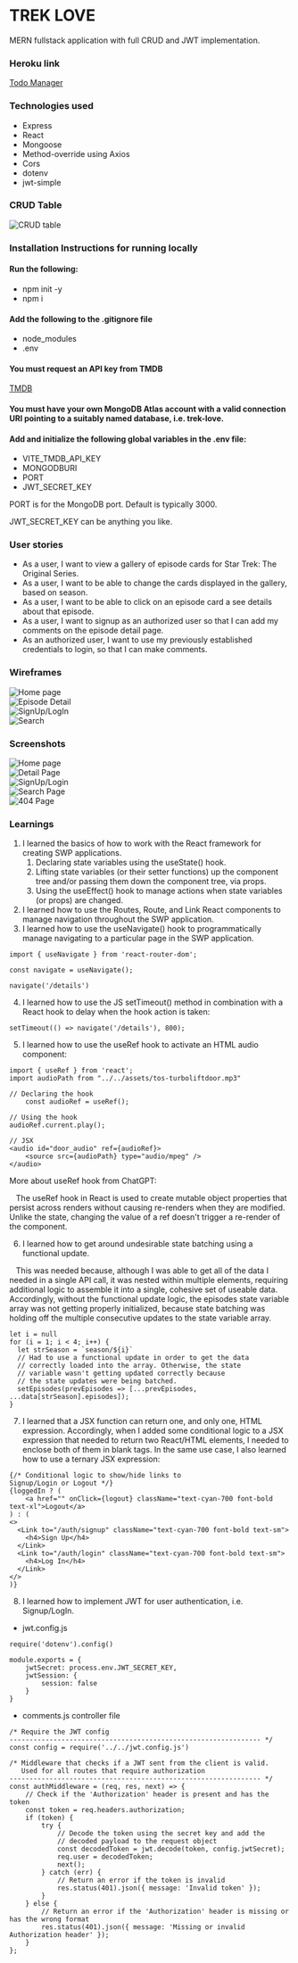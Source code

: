 # TREK LOVE
MERN fullstack application with full CRUD and JWT implementation.

### Heroku link

[Todo Manager](https://gj-todo-manager-c54dd460c99b.herokuapp.com/)

### Technologies used

* Express
* React
* Mongoose
* Method-override using Axios
* Cors
* dotenv
* jwt-simple

### CRUD Table

![CRUD table](trek-love/frontend/public/CRUD_table_trek_love.png "CRUD table")

### Installation Instructions for running locally

#### Run the following:

* npm init -y
* npm i  

#### Add the following to the .gitignore file

* node_modules
* .env

#### You must request an API key from TMDB

[TMDB](https://developer.themoviedb.org/reference/intro/getting-started)

#### You must have your own MongoDB Atlas account with a valid connection URI pointing to a suitably named database, i.e. trek-love.

#### Add and initialize the following global variables in the .env file:

* VITE_TMDB_API_KEY
* MONGODBURI
* PORT
* JWT_SECRET_KEY

PORT is for the MongoDB port. Default is typically 3000.

JWT_SECRET_KEY can be anything you like.


### User stories

* As a user, I want to view a gallery of episode cards for Star Trek: The Original Series.
* As a user, I want to be able to change the cards displayed in the gallery, based on season.
* As a user, I want to be able to click on an episode card a see details about that episode.
* As a user, I want to signup as an authorized user so that I can add my comments on the episode detail page.
* As an authorized user, I want to use my previously established credentials to login, so that I can make comments.

### Wireframes

![Home page](trek-love/frontend/public/trek_love_pg1.png "Home page")\
![Episode Detail](trek-love/frontend/public/trek_love_pg2.png "Episode Detail")\
![SignUp/LogIn](trek-love/frontend/public/trek_love_pg3.png "SignUp/Login")\
![Search](trek-love/frontend/public/trek_love_pg4.png "Search Page")

### Screenshots

![Home page](trek-love/frontend/public/trek_love_home_page.png "Home page")\
![Detail Page](trek-love/frontend/public/trek_love_detail_page.png "Detail Page")\
![SignUp/Login](trek-love/frontend/public/trek_love_sign_up.png "SignUp/Login")\
![Search Page](trek-love/frontend/public/trek_love_search_page.png "Search Page")\
![404 Page](trek-love/frontend/public/trek_love_404_page.png "404 Page")

### Learnings

1. I learned the basics of how to work with the React framework for creating SWP applications. 
    1. Declaring state variables using the useState() hook.
    2. Lifting state variables (or their setter functions) up the component tree and/or passing them down the component tree, via props. 
    3. Using the useEffect() hook to manage actions when state variables (or props) are changed.
2. I learned how to use the Routes, Route, and Link React components to manage navigation throughout the SWP application.
3. I learned how to use the useNavigate() hook to programmatically manage navigating to a particular page in the SWP application.
```
import { useNavigate } from 'react-router-dom';

const navigate = useNavigate();

navigate('/details')
```
4. I learned how to use the JS setTimeout() method in combination with a React hook to delay when the hook action is taken:
```
setTimeout(() => navigate('/details'), 800);
```
5. I learned how to use the useRef hook to activate an HTML audio component:
``` 
import { useRef } from 'react';
import audioPath from "../../assets/tos-turboliftdoor.mp3"

// Declaring the hook
    const audioRef = useRef();
    
// Using the hook
audioRef.current.play();
    
// JSX
<audio id="door_audio" ref={audioRef}>
    <source src={audioPath} type="audio/mpeg" />
</audio>

```
More about useRef hook from ChatGPT:

&nbsp; &nbsp;The useRef hook in React is used to create mutable object properties that persist across renders without causing re-renders when they are modified. Unlike the state, changing the value of a ref doesn't trigger a re-render of the component.

6. I learned how to get around undesirable state batching using a functional update. 

&nbsp; &nbsp;This was needed because, although I was able to get all of the data I needed in a single API call, it was nested within multiple elements, requiring additional logic to assemble it into a single, cohesive set of useable data. Accordingly, without the functional update logic, the episodes state variable array was not getting properly initialized, because state batching was holding off the multiple consecutive updates to the state variable array.
```
let i = null
for (i = 1; i < 4; i++) {
  let strSeason = `season/${i}`
  // Had to use a functional update in order to get the data
  // correctly loaded into the array. Otherwise, the state
  // variable wasn't getting updated correctly because 
  // the state updates were being batched.
  setEpisodes(prevEpisodes => [...prevEpisodes, ...data[strSeason].episodes]);
}  
```
7. I learned that a JSX function can return one, and only one, HTML expression. Accordingly, when I added some conditional logic to a JSX expression that needed to return two React/HTML elements, I needed to enclose both of them in blank tags. In the same use case, I also learned how to use a ternary JSX expression:
```
{/* Conditional logic to show/hide links to 
Signup/Login or Logout */}
{loggedIn ? (
    <a href="" onClick={logout} className="text-cyan-700 font-bold text-xl">Logout</a>
) : ( 
<>
  <Link to="/auth/signup" className="text-cyan-700 font-bold text-sm">
    <h4>Sign Up</h4>
  </Link>
  <Link to="/auth/login" className="text-cyan-700 font-bold text-sm">
    <h4>Log In</h4>
  </Link>
</>
)}
```
8. I learned how to implement JWT for user authentication, i.e. Signup/LogIn.

* jwt.config.js
```
require('dotenv').config()

module.exports = {  
    jwtSecret: process.env.JWT_SECRET_KEY,
    jwtSession: {
        session: false
    }
}
```

* comments.js controller file

    
```
/* Require the JWT config
--------------------------------------------------------------- */
const config = require('../../jwt.config.js')

/* Middleware that checks if a JWT sent from the client is valid.
   Used for all routes that require authorization
--------------------------------------------------------------- */
const authMiddleware = (req, res, next) => {
    // Check if the 'Authorization' header is present and has the token
    const token = req.headers.authorization;
    if (token) {
        try {
            // Decode the token using the secret key and add the 
            // decoded payload to the request object
            const decodedToken = jwt.decode(token, config.jwtSecret);
            req.user = decodedToken;
            next();
        } catch (err) {
            // Return an error if the token is invalid
            res.status(401).json({ message: 'Invalid token' });
        }
    } else {
        // Return an error if the 'Authorization' header is missing or has the wrong format
        res.status(401).json({ message: 'Missing or invalid Authorization header' });
    }
};
```